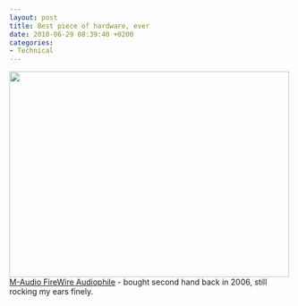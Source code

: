 ```yaml
---
layout: post
title: Best piece of hardware, ever
date: 2010-06-29 08:39:40 +0200
categories:
- Technical
---
```

<p><img src="http://www.rusiczki.net/wp-content/uploads/2010/06/M-Audio-FireWire-Audiophile.png" alt="" title="M-Audio FireWire Audiophile" width="500" height="368" style="background:none"/><br />
<a href="http://www.soundonsound.com/sos/may04/articles/maudiofirewireap.htm">M-Audio FireWire Audiophile</a> - bought second hand back in 2006, still rocking my ears finely.</p>
